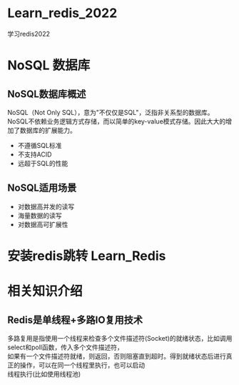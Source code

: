 # Learn_redis_2022
学习redis2022

# NoSQL 数据库
## NoSQL数据库概述
NoSQL（Not Only SQL），意为"不仅仅是SQL"，泛指非关系型的数据库。  
NoSQL不依赖业务逻辑方式存储，而以简单的key-value模式存储。因此大大的增加了数据库的扩展能力。  
- 不遵循SQL标准
- 不支持ACID
- 远超于SQL的性能

## NoSQL适用场景
- 对数据高并发的读写
- 海量数据的读写
- 对数据高可扩展性


# 安装redis跳转 Learn_Redis

# 相关知识介绍
## Redis是单线程+多路IO复用技术
多路复用是指使用一个线程来检查多个文件描述符(Socket)的就绪状态，比如调用select和poll函数，传入多个文件描述符，  
如果有一个文件描述符就绪，则返回，否则阻塞直到超时。得到就绪状态后进行真正的操作，可以在同一个线程里执行，也可以启动  
线程执行(比如使用线程池)
